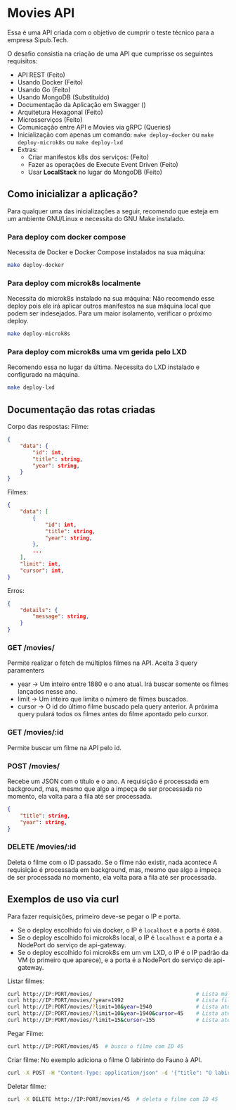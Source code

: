 # Movies API
Essa é uma API criada com o objetivo de cumprir o teste técnico para a empresa Sipub.Tech.

O desafio consistia na criação de uma API que cumprisse os seguintes requisitos:
- API REST (Feito)
- Usando Docker (Feito)
- Usando Go (Feito)
- Usando MongoDB (Substituído)
- Documentação da Aplicação em Swagger ()
- Arquitetura Hexagonal (Feito)
- Microsserviços (Feito)
- Comunicação entre API e Movies via gRPC (Queries)
- Inicialização com apenas um comando: `make deploy-docker` ou `make deploy-microk8s` ou `make deploy-lxd`
- Extras:
  - Criar manifestos k8s dos serviços: (Feito)
  - Fazer as operações de Execute Event Driven (Feito)
  - Usar **LocalStack** no lugar do MongoDB (Feito)
  
  
## Como inicializar a aplicação?

Para qualquer uma das inicializações a seguir, recomendo que esteja em um ambiente GNU/Linux e necessita do GNU Make instalado.

### Para deploy com docker compose
Necessita de Docker e Docker Compose instalados na sua máquina:
```bash
make deploy-docker
```

### Para deploy com microk8s localmente
Necessita do microk8s instalado na sua máquina:
Não recomendo esse deploy pois ele irá aplicar outros manifestos na sua máquina local que podem ser indesejados. 
Para um maior isolamento, verificar o próximo deploy.
```bash
make deploy-microk8s
```

### Para deploy com microk8s uma vm gerida pelo LXD
Recomendo essa no lugar da última. Necessita do LXD instalado e configurado na máquina.
```bash
make deploy-lxd
```

## Documentação das rotas criadas

Corpo das respostas:
Filme: 
```json
{
    "data": {
        "id": int,
        "title": string,
        "year": string,
    }
}
```

Filmes:
```json
{
    "data": [
        {
            "id": int,
            "title": string,
            "year": string,
        },
        ...
    ],
    "limit": int,
    "cursor": int,
}
```

Erros:
```json
{
    "details": {
        "message": string,
    }
}
```

### GET /movies/
Permite realizar o fetch de múltiplos filmes na API.
Aceita 3 query paramenters
- year -> Um inteiro entre 1880 e o ano atual. Irá buscar somente os filmes lançados nesse ano.
- limit -> Um inteiro que limita o número de filmes buscados.
- cursor -> O id do último filme buscado pela query anterior. A próxima query pulará todos os filmes antes do 
  filme apontado pelo cursor.

### GET /movies/:id
Permite buscar um filme na API pelo id.


### POST /movies/
Recebe um JSON com o título e o ano. 
A requisição é processada em background, mas, mesmo que algo a impeça de ser processada no momento, 
ela volta para a fila até ser processada.
```json
{
    "title": string,
    "year": string,
}
```

### DELETE /movies/:id
Deleta o filme com o ID passado.
Se o filme não existir, nada acontece
A requisição é processada em background, mas, mesmo que algo a impeça de ser processada no momento, 
ela volta para a fila até ser processada.


## Exemplos de uso via curl
Para fazer requisições, primeiro deve-se pegar o IP e porta.
- Se o deploy escolhido foi via docker, o IP é `localhost` e a porta é `8080`.
- Se o deploy escolhido foi microk8s local, o IP é `localhost` e a porta é a NodePort do serviço de api-gateway.
- Se o deploy escolhido foi microk8s em um vm LXD, o IP é o IP padrão da VM (o primeiro que aparece), 
  e a porta é a NodePort do serviço de api-gateway.

Listar filmes:
```bash
curl http://IP:PORT/movies/                                 # Lista múltiplos filmes
curl http://IP:PORT/movies/?year=1992                       # Lista filmes de 1992
curl http://IP:PORT/movies/?limit=10&year=1940              # Lista até 10 filmes de 1940
curl http://IP:PORT/movies/?limit=10&year=1940&cursor=45    # Lista até 10 filmes de 1940, após o filme de id 45
curl http://IP:PORT/movies/?limit=15&cursor=155             # Lista até 10 filmes após o filme de ID 155

```

Pegar Filme:
```bash
curl http://IP:PORT/movies/45  # busca o filme com ID 45
```

Criar filme:
No exemplo adiciona o filme O labirinto do Fauno à API.
```bash
curl -X POST -H "Content-Type: application/json" -d '{"title": "O labirinto do Fauno", "year": "2006"}' http://ID:PORT
```

Deletar filme:
```bash
curl -X DELETE http://IP:PORT/movies/45  # deleta o filme com ID 45
```


